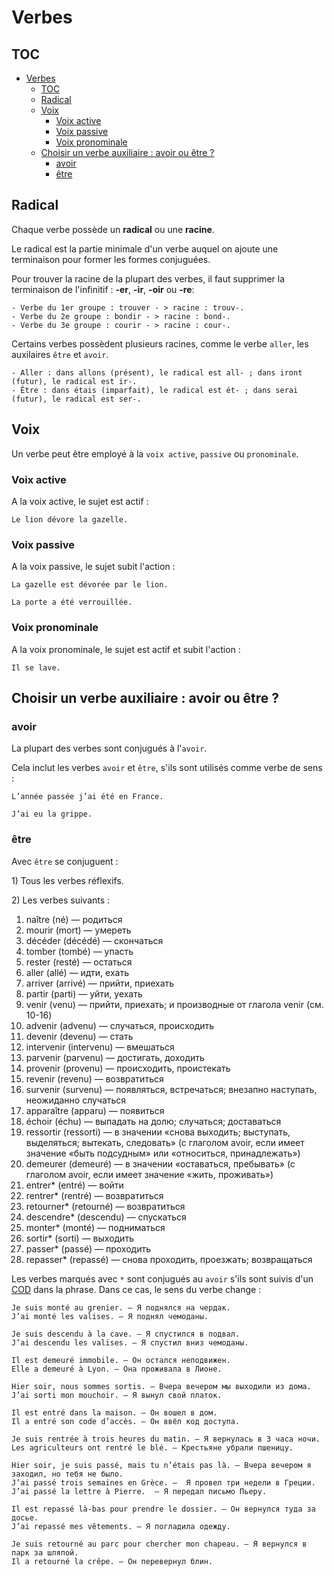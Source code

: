 # Verbes

## TOC

- [Verbes](#verbes)
  - [TOC](#toc)
  - [Radical](#radical)
  - [Voix](#voix)
    - [Voix active](#voix-active)
    - [Voix passive](#voix-passive)
    - [Voix pronominale](#voix-pronominale)
  - [Choisir un verbe auxiliaire : avoir ou être ?](#choisir-un-verbe-auxiliaire--avoir-ou-être-)
    - [avoir](#avoir)
    - [être](#être)

## Radical

Chaque verbe possède un **radical** ou une **racine**.

Le radical est la partie minimale d'un verbe auquel on ajoute une terminaison pour former les formes conjuguées.

Pour trouver la racine de la plupart des verbes, il faut supprimer la terminaison de l'infinitif : **-er**, **-ir**, **-oir** ou **-re**:

```text
- Verbe du 1er groupe : trouver - > racine : trouv-.
- Verbe du 2e groupe : bondir - > racine : bond-.
- Verbe du 3e groupe : courir - > racine : cour-.
```

Certains verbes possèdent plusieurs racines, comme le verbe `aller`, les auxilaires `être` et `avoir`.

```text
- Aller : dans allons (présent), le radical est all- ; dans iront (futur), le radical est ir-.
- Être : dans étais (imparfait), le radical est ét- ; dans serai (futur), le radical est ser-.
```

## Voix

Un verbe peut être employé à la `voix active`, `passive` ou `pronominale`.

### Voix active

A la voix active, le sujet est actif :

```text
Le lion dévore la gazelle.
```

### Voix passive

A la voix passive, le sujet subit l'action :

```text
La gazelle est dévorée par le lion.

La porte a été verrouillée.
```

### Voix pronominale

A la voix pronominale, le sujet est actif et subit l'action :

```text
Il se lave.
```

## Choisir un verbe auxiliaire : avoir ou être ?

### avoir

La plupart des verbes sont conjugués à l'`avoir`.

Cela inclut les verbes `avoir` et `être`, s'ils sont utilisés comme verbe de sens :

```text
L’année passée j’ai été en France.

J’ai eu la grippe.
```

### être

Avec `être` se conjuguent :

1\) Tous les verbes réflexifs.

2\) Les verbes suivants :

1. naître (né) — родиться
2. mourir (mort) — умереть
3. décéder (décédé) — скончаться
4. tomber (tombé) — упасть
5. rester (resté) — остаться
6. aller (allé) — идти, ехать
7. arriver (arrivé) — прийти, приехать
8. partir (parti) — уйти, уехать
9. venir (venu) — прийти, приехать; и производные от глагола venir (см. 10-16)
10. advenir (advenu) — случаться, происходить
11. devenir (devenu) — стать
12. intervenir (intervenu) — вмешаться
13. parvenir (parvenu) — достигать, доходить
14. provenir (provenu) — происходить, проистекать
15. revenir (revenu) — возвратиться
16. survenir (survenu) — появляться, встречаться; внезапно наступать, неожиданно случаться
17. apparaître (apparu) — появиться
18. échoir (échu) — выпадать на долю; случаться; доставаться
19. ressortir (ressorti) — в значении «снова выходить; выступать, выделяться; вытекать, следовать» (с глаголом avoir, если имеет значение «быть подсудным» или «относиться, принадлежать»)
20. demeurer (demeuré) — в значении «оставаться, пребывать» (с глаголом avoir, если имеет значение «жить, проживать»)
21. entrer\* (entré) — войти
22. rentrer\* (rentré) — возвратиться
23. retourner\* (retourné) — возвратиться
24. descendre\* (descendu) — спускаться
25. monter\* (monté) — подниматься
26. sortir\* (sorti) — выходить
27. passer\* (passé) — проходить
28. repasser\* (repassé) — снова проходить, проезжать; возвращаться

Les verbes marqués avec `*` sont conjugués au `avoir` s'ils sont suivis d'un [COD](../complements/cod.md) dans la phrase. Dans ce cas, le sens du verbe change :

```text
Je suis monté au grenier. — Я поднялся на чердак.
J’ai monté les valises. — Я поднял чемоданы.

Je suis descendu à la cave. — Я спустился в подвал.
J’ai descendu les valises. — Я спустил вниз чемоданы.

Il est demeuré immobile. — Он остался неподвижен.
Elle a demeuré à Lyon. — Она проживала в Лионе.

Hier soir, nous sommes sortis. — Вчера вечером мы выходили из дома.
J’ai sorti mon mouchoir. — Я вынул свой платок.

Il est entré dans la maison. — Он вошел в дом.
Il a entré son code d’accès. — Он ввёл код доступа.

Je suis rentrée à trois heures du matin. — Я вернулась в 3 часа ночи.
Les agriculteurs ont rentré le blé. — Крестьяне убрали пшеницу.

Hier soir, je suis passé, mais tu n’étais pas là. — Вчера вечером я заходил, но тебя не было.
J’ai passé trois semaines en Grèce. —  Я провел три недели в Греции.
J’ai passé la lettre à Pierre.  — Я передал письмо Пьеру.

Il est repassé là-bas pour prendre le dossier. — Он вернулся туда за досье.
J’ai repassé mes vêtements. — Я погладила одежду.

Je suis retourné au parc pour chercher mon chapeau. — Я вернулся в парк за шляпой.
Il a retourné la crêpe. — Он перевернул блин.
```
